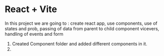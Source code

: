 # React + Vite

In this project we are going to :
    create react app,
    use components,
    use of states and prob,
    passing of data from parent to child component vicevers,
    handling of events and form
1. Created Component  folder and added different components in it.
2. 